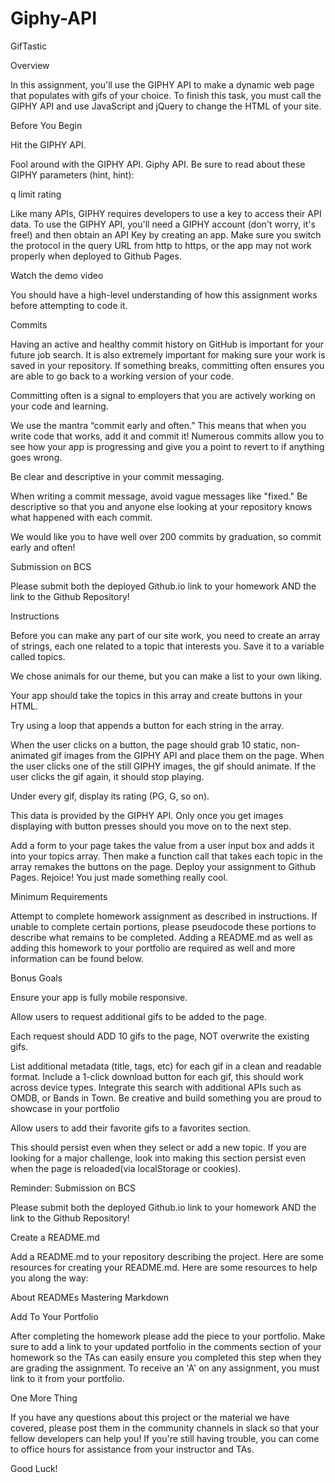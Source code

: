 # Giphy-API
GifTastic

Overview

In this assignment, you'll use the GIPHY API to make a dynamic web page that populates with gifs of your choice. To finish this task, you must call the GIPHY API and use JavaScript and jQuery to change the HTML of your site.

Before You Begin

Hit the GIPHY API.


Fool around with the GIPHY API. Giphy API.
Be sure to read about these GIPHY parameters (hint, hint):

q
limit
rating


Like many APIs, GIPHY requires developers to use a key to access their API data. To use the GIPHY API, you'll need a GIPHY account (don't worry, it's free!) and then obtain an API Key by creating an app.
Make sure you switch the protocol in the query URL from http to https, or the app may not work properly when deployed to Github Pages.


Watch the demo video



You should have a high-level understanding of how this assignment works before attempting to code it.



Commits

Having an active and healthy commit history on GitHub is important for your future job search. It is also extremely important for making sure your work is saved in your repository. If something breaks, committing often ensures you are able to go back to a working version of your code.



Committing often is a signal to employers that you are actively working on your code and learning.


We use the mantra “commit early and often.”  This means that when you write code that works, add it and commit it!
Numerous commits allow you to see how your app is progressing and give you a point to revert to if anything goes wrong.



Be clear and descriptive in your commit messaging.


When writing a commit message, avoid vague messages like "fixed." Be descriptive so that you and anyone else looking at your repository knows what happened with each commit.


We would like you to have well over 200 commits by graduation, so commit early and often!



Submission on BCS


Please submit both the deployed Github.io link to your homework AND the link to the Github Repository!



Instructions



Before you can make any part of our site work, you need to create an array of strings, each one related to a topic that interests you. Save it to a variable called topics.


We chose animals for our theme, but you can make a list to your own liking.



Your app should take the topics in this array and create buttons in your HTML.


Try using a loop that appends a button for each string in the array.


When the user clicks on a button, the page should grab 10 static, non-animated gif images from the GIPHY API and place them on the page.
When the user clicks one of the still GIPHY images, the gif should animate. If the user clicks the gif again, it should stop playing.

Under every gif, display its rating (PG, G, so on).


This data is provided by the GIPHY API.
Only once you get images displaying with button presses should you move on to the next step.


Add a form to your page takes the value from a user input box and adds it into your topics array. Then make a function call that takes each topic in the array remakes the buttons on the page.
Deploy your assignment to Github Pages.
Rejoice! You just made something really cool.





Minimum Requirements

Attempt to complete homework assignment as described in instructions. If unable to complete certain portions, please pseudocode these portions to describe what remains to be completed. Adding a README.md as well as adding this homework to your portfolio are required as well and more information can be found below.




Bonus Goals


Ensure your app is fully mobile responsive.

Allow users to request additional gifs to be added to the page.


Each request should ADD 10 gifs to the page, NOT overwrite the existing gifs.


List additional metadata (title, tags, etc) for each gif in a clean and readable format.
Include a 1-click download button for each gif, this should work across device types.
Integrate this search with additional APIs such as OMDB, or Bands in Town. Be creative and build something you are proud to showcase in your portfolio

Allow users to add their favorite gifs to a favorites section.


This should persist even when they select or add a new topic.
If you are looking for a major challenge, look into making this section persist even when the page is reloaded(via localStorage or cookies).





Reminder: Submission on BCS


Please submit both the deployed Github.io link to your homework AND the link to the Github Repository!





Create a README.md

Add a README.md to your repository describing the project. Here are some resources for creating your README.md. Here are some resources to help you along the way:


About READMEs
Mastering Markdown





Add To Your Portfolio

After completing the homework please add the piece to your portfolio. Make sure to add a link to your updated portfolio in the comments section of your homework so the TAs can easily ensure you completed this step when they are grading the assignment. To receive an 'A' on any assignment, you must link to it from your portfolio.




One More Thing

If you have any questions about this project or the material we have covered, please post them in the community channels in slack so that your fellow developers can help you! If you're still having trouble, you can come to office hours for assistance from your instructor and TAs.

Good Luck!
